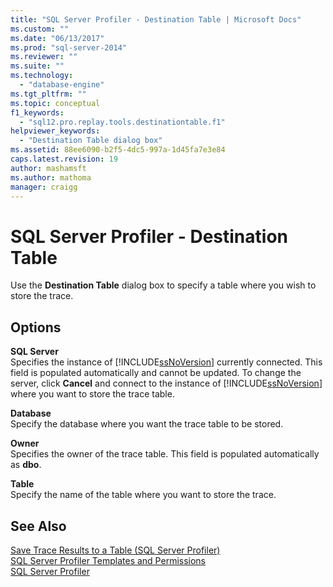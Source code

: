 ```yaml
---
title: "SQL Server Profiler - Destination Table | Microsoft Docs"
ms.custom: ""
ms.date: "06/13/2017"
ms.prod: "sql-server-2014"
ms.reviewer: ""
ms.suite: ""
ms.technology: 
  - "database-engine"
ms.tgt_pltfrm: ""
ms.topic: conceptual
f1_keywords: 
  - "sql12.pro.replay.tools.destinationtable.f1"
helpviewer_keywords: 
  - "Destination Table dialog box"
ms.assetid: 88ee6090-b2f5-4dc5-997a-1d45fa7e3e84
caps.latest.revision: 19
author: mashamsft
ms.author: mathoma
manager: craigg
---
```

# SQL Server Profiler - Destination Table
  Use the **Destination Table** dialog box to specify a table where you wish to store the trace.  
  
## Options  
 **SQL Server**  
 Specifies the instance of [!INCLUDE[ssNoVersion](../includes/ssnoversion-md.md)] currently connected. This field is populated automatically and cannot be updated. To change the server, click **Cancel** and connect to the instance of [!INCLUDE[ssNoVersion](../includes/ssnoversion-md.md)] where you want to store the trace table.  
  
 **Database**  
 Specify the database where you want the trace table to be stored.  
  
 **Owner**  
 Specifies the owner of the trace table. This field is populated automatically as **dbo**.  
  
 **Table**  
 Specify the name of the table where you want to store the trace.  
  
## See Also  
 [Save Trace Results to a Table &#40;SQL Server Profiler&#41;](../tools/sql-server-profiler/save-trace-results-to-a-table-sql-server-profiler.md)   
 [SQL Server Profiler Templates and Permissions](../tools/sql-server-profiler/sql-server-profiler-templates-and-permissions.md)   
 [SQL Server Profiler](../tools/sql-server-profiler/sql-server-profiler.md)  
  
  
